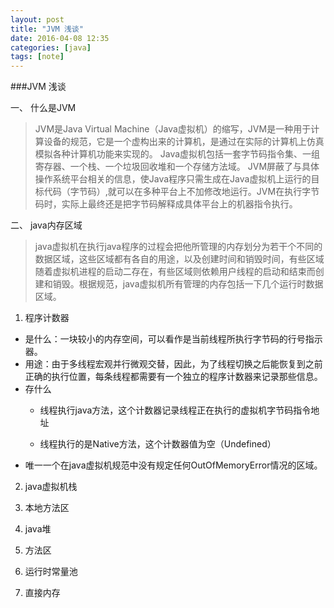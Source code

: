 ```yaml
---
layout: post
title: "JVM 浅谈"
date: 2016-04-08 12:35
categories: [java]
tags: [note]
---
```


###JVM 浅谈

一、 什么是JVM
> JVM是Java Virtual Machine（Java虚拟机）的缩写，JVM是一种用于计算设备的规范，它是一个虚构出来的计算机，是通过在实际的计算机上仿真模拟各种计算机功能来实现的。
> Java虚拟机包括一套字节码指令集、一组寄存器、一个栈、一个垃圾回收堆和一个存储方法域。 JVM屏蔽了与具体操作系统平台相关的信息，使Java程序只需生成在Java虚拟机上运行的目标代码（字节码）,就可以在多种平台上不加修改地运行。JVM在执行字节码时，实际上最终还是把字节码解释成具体平台上的机器指令执行。

二、 java内存区域
> java虚拟机在执行java程序的过程会把他所管理的内存划分为若干个不同的数据区域，这些区域都有各自的用途，以及创建时间和销毁时间，有些区域随着虚拟机进程的启动二存在，有些区域则依赖用户线程的启动和结束而创建和销毁。根据规范，java虚拟机所有管理的内存包括一下几个运行时数据区域。

1. 程序计数器 
 - 是什么：一块较小的内存空间，可以看作是当前线程所执行字节码的行号指示器。
 - 用途：由于多线程宏观并行微观交替，因此，为了线程切换之后能恢复到之前正确的执行位置，每条线程都需要有一个独立的程序计数器来记录那些信息。
 - 存什么 
    * 线程执行java方法，这个计数器记录线程正在执行的虚拟机字节码指令地址

    * 线程执行的是Native方法，这个计数器值为空（Undefined）
 - 唯一一个在java虚拟机规范中没有规定任何OutOfMemoryError情况的区域。

2. java虚拟机栈


3. 本地方法区

4. java堆

5. 方法区

6. 运行时常量池

7. 直接内存
